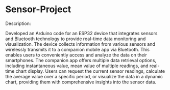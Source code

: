 # Sensor-Project
Description:

Developed an Arduino code for an ESP32 device that integrates sensors and Bluetooth technology to provide real-time data monitoring and visualization. The device collects information from various sensors and wirelessly transmits it to a companion mobile app via Bluetooth. This enables users to conveniently access and analyze the data on their smartphones.
The companion app offers multiple data retrieval options, including instantaneous value, mean value of multiple readings, and real-time chart display. Users can request the current sensor readings, calculate the average value over a specific period, or visualize the data in a dynamic chart, providing them with comprehensive insights into the sensor data.

